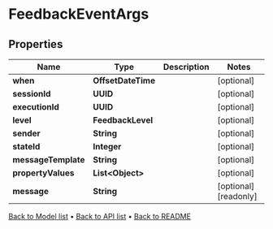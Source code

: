 

# FeedbackEventArgs


## Properties

| Name | Type | Description | Notes |
|------------ | ------------- | ------------- | -------------|
|**when** | **OffsetDateTime** |  |  [optional] |
|**sessionId** | **UUID** |  |  [optional] |
|**executionId** | **UUID** |  |  [optional] |
|**level** | **FeedbackLevel** |  |  [optional] |
|**sender** | **String** |  |  [optional] |
|**stateId** | **Integer** |  |  [optional] |
|**messageTemplate** | **String** |  |  [optional] |
|**propertyValues** | **List&lt;Object&gt;** |  |  [optional] |
|**message** | **String** |  |  [optional] [readonly] |



[Back to Model list](../README.md#documentation-for-models) &#8226; [Back to API list](../README.md#documentation-for-api-endpoints) &#8226; [Back to README](../README.md)


